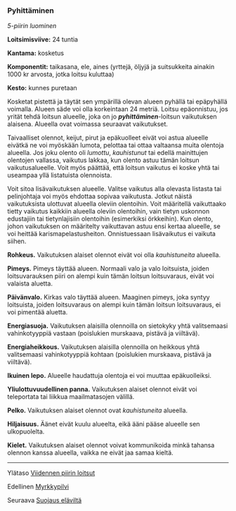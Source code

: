 ### Pyhittäminen

*5-piirin luominen*

**Loitsimisviive:** 24 tuntia

**Kantama:** kosketus

**Komponentit:** taikasana, ele, aines (yrttejä, öljyjä ja suitsukkeita ainakin 1000 kr arvosta, jotka loitsu kuluttaa)

**Kesto:** kunnes puretaan

Kosketat pistettä ja täytät sen ympärillä olevan alueen pyhällä tai epäpyhällä voimalla. Alueen säde voi olla korkeintaan 24 metriä. Loitsu epäonnistuu, jos yrität tehdä loitsun alueelle, joka on jo ***pyhittäminen***-loitsun vaikutuksen alaisena. Alueella ovat voimassa seuraavat vaikutukset.

Taivaalliset olennot, keijut, pirut ja epäkuolleet eivät voi astua alueelle eivätkä ne voi myöskään lumota, pelottaa tai ottaa valtaansa muita olentoja alueella. Jos joku olento oli *lumottu*, *kauhistunut* tai edellä mainittujen olentojen vallassa, vaikutus lakkaa, kun olento astuu tämän loitsun vaikutusalueelle. Voit myös päättää, että loitsun vaikutus ei koske yhtä tai useampaa yllä listatuista olennoista.

Voit sitoa lisävaikutuksen alueelle. Valitse vaikutus alla olevasta listasta tai pelinjohtaja voi myös ehdottaa sopivaa vaikutusta. Jotkut näistä vaikutuksista ulottuvat alueella oleviin olentoihin. Voit määritellä vaikuttaako tietty vaikutus kaikkiin alueella oleviin olentoihin, vain tietyn uskonnon edustajiin tai tietynlajisiin olentoihin (esimerkiksi örkkeihin). Kun olento, johon vaikutuksen on määritelty vaikuttavan astuu ensi kertaa alueelle, se voi heittää karismapelastusheiton. Onnistuessaan lisävaikutus ei vaikuta siihen.

**Rohkeus.** Vaikutuksen alaiset olennot eivät voi olla *kauhistuneita* alueella.

**Pimeys.** Pimeys täyttää alueen. Normaali valo ja valo loitsuista, joiden loitsuvarauksen piiri on alempi kuin tämän loitsun loitsuvaraus, eivät voi valaista aluetta.

**Päivänvalo.** Kirkas valo täyttää alueen. Maaginen pimeys, joka syntyy loitsuista, joiden loitsuvaraus on alempi kuin tämän loitsun loitsuvaraus, ei voi pimentää aluetta.

**Energiasuoja.** Vaikutuksen alaisilla olennoilla on sietokyky yhtä valitsemaasi vahinkotyyppiä vastaan (poislukien murskaava, pistävä ja viiltävä).

**Energiaheikkous.** Vaikutuksen alaisilla olennoilla on heikkous yhtä valitsemaasi vahinkotyyppiä kohtaan (poislukien murskaava, pistävä ja viiltävä).

**Ikuinen lepo.** Alueelle haudattuja olentoja ei voi muuttaa epäkuolleiksi.

**Yliulottuvuudellinen panna.** Vaikutuksen alaiset olennot eivät voi teleportata tai liikkua maailmatasojen välillä.

**Pelko.** Vaikutuksen alaiset olennot ovat *kauhistuneita* alueella.

**Hiljaisuus.** Äänet eivät kuulu alueelta, eikä ääni pääse alueelle sen ulkopuolelta.

**Kielet.** Vaikutuksen alaiset olennot voivat kommunikoida minkä tahansa olennon kanssa alueella, vaikka ne eivät jaa samaa kieltä.

---

Ylätaso [Viidennen piirin loitsut](5_piirin_loitsut)

Edellinen [Myrkkypilvi](Myrkkypilvi)

Seuraava [Suojaus eläviltä](Suojaus_eläviltä)

